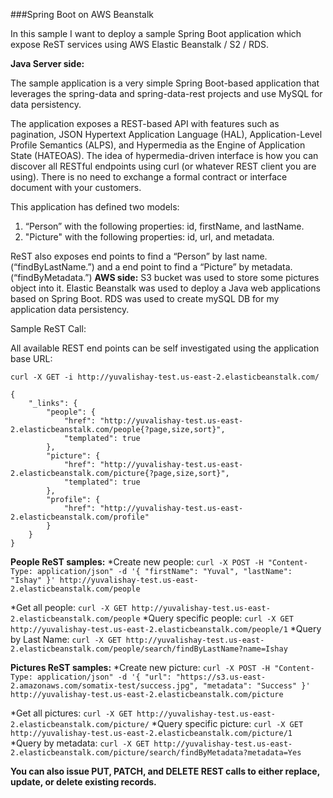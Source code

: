 
###Spring Boot on AWS Beanstalk

In this sample I want to deploy a sample Spring Boot application which expose ReST services using AWS Elastic Beanstalk / S2 / RDS.

**Java Server side:**

The sample application is a very simple Spring Boot-based application that leverages the spring-data and spring-data-rest projects and use MySQL for data persistency. 

The application exposes a REST-based API with features such as pagination, JSON Hypertext Application Language (HAL), Application-Level Profile Semantics (ALPS), and Hypermedia as the Engine of Application State (HATEOAS). 
The idea of hypermedia-driven interface is how you can discover all RESTful endpoints using curl (or whatever REST client you are using). There is no need to exchange a formal contract or interface document with your customers.

This application has defined two models:
1. “Person” with the following properties: id, firstName, and lastName.
2. "Picture" with the following properties: id, url, and metadata.

ReST also exposes end points to find a “Person” by last name.(“findByLastName.”) and a end point to find a “Picture” by metadata. (“findByMetadata.”)
**AWS side:**
S3 bucket was used to store some pictures object into it.
Elastic Beanstalk was used to deploy a Java web applications based on Spring Boot.
RDS was used to create mySQL DB for my application data persistency.


Sample ReST Call:

All available REST end points can be self investigated using the application base URL:
```
curl -X GET -i http://yuvalishay-test.us-east-2.elasticbeanstalk.com/

{
    "_links": {
        "people": {
            "href": "http://yuvalishay-test.us-east-2.elasticbeanstalk.com/people{?page,size,sort}",
            "templated": true
        },
        "picture": {
            "href": "http://yuvalishay-test.us-east-2.elasticbeanstalk.com/picture{?page,size,sort}",
            "templated": true
        },
        "profile": {
            "href": "http://yuvalishay-test.us-east-2.elasticbeanstalk.com/profile"
        }
    }
}

```

**People ReST samples:**
*Create new people:
`curl -X POST -H "Content-Type: application/json" -d '{ "firstName": "Yuval", "lastName": "Ishay" }' http://yuvalishay-test.us-east-2.elasticbeanstalk.com/people`

*Get all people:
`curl -X GET http://yuvalishay-test.us-east-2.elasticbeanstalk.com/people`
*Query specific people:
`curl -X GET http://yuvalishay-test.us-east-2.elasticbeanstalk.com/people/1`
*Query by Last Name:
`curl -X GET http://yuvalishay-test.us-east-2.elasticbeanstalk.com/people/search/findByLastName?name=Ishay`

**Pictures ReST samples:**
*Create new picture:
`curl -X POST -H "Content-Type: application/json" -d '{ "url": "https://s3.us-east-2.amazonaws.com/somatix-test/success.jpg", "metadata": "Success" }' http://yuvalishay-test.us-east-2.elasticbeanstalk.com/picture`

*Get all pictures:
`curl -X GET http://yuvalishay-test.us-east-2.elasticbeanstalk.com/picture/`
*Query specific picture:
`curl -X GET http://yuvalishay-test.us-east-2.elasticbeanstalk.com/picture/1`
*Query by metadata:
`curl -X GET http://yuvalishay-test.us-east-2.elasticbeanstalk.com/picture/search/findByMetadata?metadata=Yes`

**You can also issue PUT, PATCH, and DELETE REST calls to either replace, update, or delete existing records.**




